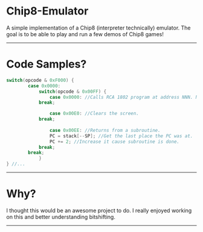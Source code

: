 # Chip8-Emulator
A simple implementation of a Chip8 (interpreter technically) emulator. The goal is to be able to play and run a few demos of Chip8 games!

-----------
# Code Samples?
```C++
switch(opcode & 0xF000) {
		case 0x0000:
			switch(opcode & 0x00FF) {
				case 0x0000: //Calls RCA 1802 program at address NNN. Not necessary for most ROMs.
			break;

				case 0x00E0: //Clears the screen.
			break;
				
				case 0x00EE: //Returns from a subroutine.
				PC = stack[--SP]; //Get the last place the PC was at.
				PC += 2; //Increase it cause subroutine is done.
			break;
		break;
			}
} //...
```
----------
# Why?
I thought this would be an awesome project to do. I really enjoyed working on this and better understanding bitshifting.

----------